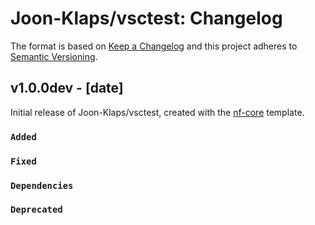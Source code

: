 # Joon-Klaps/vsctest: Changelog

The format is based on [Keep a Changelog](https://keepachangelog.com/en/1.0.0/)
and this project adheres to [Semantic Versioning](https://semver.org/spec/v2.0.0.html).

## v1.0.0dev - [date]

Initial release of Joon-Klaps/vsctest, created with the [nf-core](https://nf-co.re/) template.

### `Added`

### `Fixed`

### `Dependencies`

### `Deprecated`
